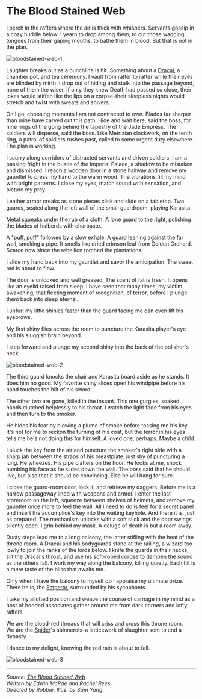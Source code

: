 # The Blood Stained Web

I perch in the rafters where the air is thick with whispers. Servants gossip in a cozy huddle below. I yearn to drop among them, to cut those wagging tongues from their gaping mouths, to bathe them in blood. But that is not in the plan.

<img src="https://d2hl7maqck52px.cloudfront.net/main-story/09-dynasty/bloodstained-web-1.webp" alt="bloodstained-web-1" class="center">

Laughter breaks out as a punchline is hit. Something about a [Dracai](~Dracai), a chamber pot, and tea ceremony. I vault from rafter to rafter while their eyes are blinded by mirth. I drop out of hiding and stalk into the passage beyond, none of them the wiser. If only they knew Death had passed so close, their jokes would stiffen like the lips on a corpse-their sleepless nights would stretch and twist with sweats and shivers.

On I go, choosing moments I am not contracted to own. Blades far sharper than mine have carved out this path. Hide and wait here, said the boss, for nine rings of the gong behind the tapestry of the Jade Empress. The soldiers will disperse, said the boss. Like Metrixian clockwork, on the tenth ring, a patrol of soldiers rushes past, called to some urgent duty elsewhere. The plan is working.

I scurry along corridors of distracted servants and driven soldiers. I am a passing fright in the bustle of the Imperial Palace, a shadow to be mistaken and dismissed. I reach a wooden door in a stone hallway and remove my gauntlet to press my hand to the warm wood. The vibrations fill my mind with bright patterns. I close my eyes, match sound with sensation, and picture my prey.

Leather armor creaks as stone pieces click and slide on a tabletop. Two guards, seated along the left wall of the small guardroom, playing Karasita.

Metal squeaks under the rub of a cloth. A lone guard to the right, polishing the blades of halberds with charpaste.

A "puff, puff" followed by a slow exhale. A guard leaning against the far wall, smoking a pipe. It smells like dried crimson leaf from Golden Orchard. Scarce now since the rebellion torched the plantations.

I slide my hand back into my gauntlet and savor the anticipation. The sweet red is about to flow.

The door is unlocked and well greased. The scent of fat is fresh. It opens like an eyelid raised from sleep. I have seen that many times, my victim awakening, that fleeting moment of recognition, of terror, before I plunge them back into sleep eternal.

I unfurl my little shinies faster than the guard facing me can even lift his eyebrows.

My first shiny flies across the room to puncture the Karasita player's eye and his sluggish brain beyond.

I step forward and plunge my second shiny into the back of the polisher's neck.

<img src="https://d2hl7maqck52px.cloudfront.net/main-story/09-dynasty/bloodstained-web-2.webp" alt="bloodstained-web-2" class="center">

The third guard knocks the chair and Karasita board aside as he stands. It does him no good. My favorite shiny slices open his windpipe before his hand touches the hilt of his sword.

The other two are gone, killed in the instant. This one gurgles, soaked hands clutched helplessly to his throat. I watch the light fade from his eyes and then turn to the smoker.

He hides his fear by blowing a plume of smoke before tossing me his key. It's not for me to reckon the turning of his coat, but the terror in his eyes tells me he's not doing this for himself. A loved one, perhaps. Maybe a child.

I pluck the key from the air and puncture the smoker's right side with a sharp jab between the straps of his breastplate, just shy of puncturing a lung. He wheezes. His pipe clatters on the floor. He looks at me, shock numbing his face as he slides down the wall. The boss said that he should live, but also that it should be convincing. Else he will hang for sure.

I close the guard-room door, lock it, and retrieve my daggers. Before me is a narrow passageway lined with weapons and armor. I enter the last storeroom on the left, squeeze between shelves of helmets, and remove my gauntlet once more to feel the wall. All I need to do is feel for a secret panel and insert the accomplice's key into the waiting keyhole. And there it is, just as prepared. The mechanism unlocks with a soft click and the door swings silently open. I grin behind my mask. A deluge of death is but a room away.

Dusty steps lead me to a long balcony, the latter stifling with the heat of the throne room. A Dracai and his bodyguards stand at the railing, a wizard too lowly to join the ranks of the lords below. I knife the guards in their necks, slit the Dracai's throat, and use his soft-robed corpse to dampen the sound as the others fall. I work my way along the balcony, killing quietly. Each hit is a mere taste of the bliss that awaits me.

Only when I have the balcony to myself do I appraise my ultimate prize. There he is, the [Emperor](../../heroes-of-rathe/emperor-about.md), surrounded by his sycophants.

I take my allotted position and weave the course of carnage in my mind as a host of hooded associates gather around me from dark corners and lofty rafters.

We are the blood-red threads that will criss and cross this throne room.<br>
We are the [Spider](../../world-of-rathe/pits/blackjacks-mercenary-group.md#the-spider)'s spinnerets-a latticework of slaughter sent to end a dynasty.

I dance to my delight, knowing the red rain is about to fall.

<img src="https://d2hl7maqck52px.cloudfront.net/main-story/09-dynasty/bloodstained-web-3.webp" alt="bloodstained-web-3" class="center">

---

_Source: [The Blood Stained Web](https://fabtcg.com/heroes/arakni/?stories=True)_<br>
_Written by Edwin McRae and Rachel Rees._<br>
_Directed by Robbie. Illus. by Sam Yang._
